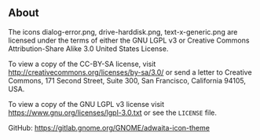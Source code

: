 ## About

The icons dialog-error.png, drive-harddisk.png, text-x-generic.png are licensed under the terms of either the GNU LGPL v3 or Creative Commons Attribution-Share Alike 3.0 United States License.

To view a copy of the CC-BY-SA license, visit
http://creativecommons.org/licenses/by-sa/3.0/ or send a letter to Creative
Commons, 171 Second Street, Suite 300, San Francisco, California 94105, USA.

To view a copy of the GNU LGPL v3 license visit
https://www.gnu.org/licenses/lgpl-3.0.txt or see the `LICENSE` file.

GitHub: https://gitlab.gnome.org/GNOME/adwaita-icon-theme 

